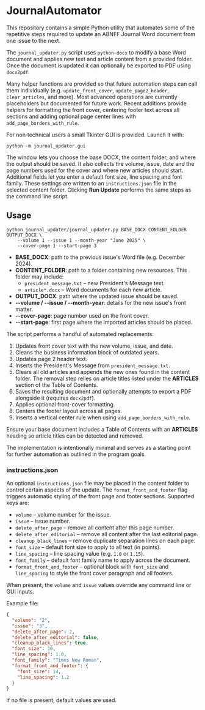 # JournalAutomator

This repository contains a simple Python utility that automates some of the repetitive
steps required to update an ABNFF Journal Word document from one issue to the next.

The `journal_updater.py` script uses `python-docx` to modify a base Word document and
applies new text and article content from a provided folder. Once the document is
updated it can optionally be exported to PDF using `docx2pdf`.

Many helper functions are provided so that future automation steps can call them
individually (e.g. `update_front_cover`, `update_page2_header`, `clear_articles`,
and more). Most advanced operations are currently placeholders but documented
for future work.
Recent additions provide helpers for formatting the front cover, centering
footer text across all sections and adding optional page center lines with
`add_page_borders_with_rule`.

For non‑technical users a small Tkinter GUI is provided. Launch it with:

```
python -m journal_updater.gui
```

The window lets you choose the base DOCX, the content folder, and where the
output should be saved. It also collects the volume, issue, date and the page
numbers used for the cover and where new articles should start. Additional
fields let you enter a default font size, line spacing and font family. These
settings are written to an `instructions.json` file in the selected content
folder. Clicking **Run Update** performs the same steps as the command line
script.
## Usage

```
python journal_updater/journal_updater.py BASE_DOCX CONTENT_FOLDER OUTPUT_DOCX \
    --volume 1 --issue 1 --month-year "June 2025" \
    --cover-page 1 --start-page 3
```

- **BASE_DOCX**: path to the previous issue's Word file (e.g. December 2024).
- **CONTENT_FOLDER**: path to a folder containing new resources. This folder may
  include:
  - `president_message.txt` – new President's Message text.
  - `article*.docx` – Word documents for each new article.
- **OUTPUT_DOCX**: path where the updated issue should be saved.
- **--volume / --issue / --month-year**: details for the new
  issue's front matter.
- **--cover-page**: page number used on the front cover.
- **--start-page**: first page where the imported articles should be placed.

The script performs a handful of automated replacements:

1. Updates front cover text with the new volume, issue, and date.
2. Cleans the business information block of outdated years.
3. Updates page 2 header text.
4. Inserts the President's Message from `president_message.txt`.
5. Clears all old articles and appends the new ones found in the
   content folder. The removal step relies on article titles listed
   under the **ARTICLES** section of the Table of Contents.
6. Saves the resulting document and optionally attempts to export a PDF
   alongside it (requires `docx2pdf`).
7. Applies optional front-cover formatting.
8. Centers the footer layout across all pages.
9. Inserts a vertical center rule when using `add_page_borders_with_rule`.

Ensure your base document includes a Table of Contents with an
**ARTICLES** heading so article titles can be detected and removed.

The implementation is intentionally minimal and serves as a starting
point for further automation as outlined in the program goals.

### instructions.json

An optional `instructions.json` file may be placed in the content folder to control certain aspects of the update. The `format_front_and_footer` flag triggers automatic styling of the front page and footer sections. Supported keys are:

- `volume` – volume number for the issue.
- `issue` – issue number.
- `delete_after_page` – remove all content after this page number.
- `delete_after_editorial` – remove all content after the last editorial page.
- `cleanup_black_lines` – remove duplicate separation lines on each page.
- `font_size` – default font size to apply to all text (in points).
- `line_spacing` – line spacing value (e.g. `1.0` or `1.15`).
- `font_family` – default font family name to apply across the document.
- `format_front_and_footer` – optional block with `font_size` and
  `line_spacing` to style the front cover paragraph and all footers.

When present, the `volume` and `issue` values override any command line or GUI
inputs.

Example file:

```json
{
  "volume": "2",
  "issue": "3",
  "delete_after_page": 2,
  "delete_after_editorial": false,
  "cleanup_black_lines": true,
  "font_size": 10,
  "line_spacing": 1.0,
  "font_family": "Times New Roman",
  "format_front_and_footer": {
    "font_size": 14,
    "line_spacing": 1.2
  }
}
```

If no file is present, default values are used.
